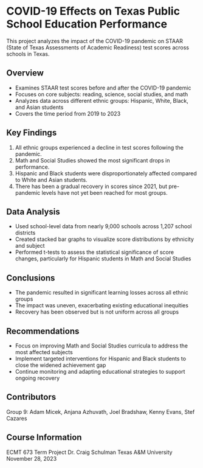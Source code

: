 # COVID-19 Effects on Texas Public School Education Performance

This project analyzes the impact of the COVID-19 pandemic on STAAR (State of Texas Assessments of Academic Readiness) test scores across schools in Texas.

## Overview

- Examines STAAR test scores before and after the COVID-19 pandemic
- Focuses on core subjects: reading, science, social studies, and math
- Analyzes data across different ethnic groups: Hispanic, White, Black, and Asian students
- Covers the time period from 2019 to 2023

## Key Findings

1. All ethnic groups experienced a decline in test scores following the pandemic.
2. Math and Social Studies showed the most significant drops in performance.
3. Hispanic and Black students were disproportionately affected compared to White and Asian students.
4. There has been a gradual recovery in scores since 2021, but pre-pandemic levels have not yet been reached for most groups.

## Data Analysis

- Used school-level data from nearly 9,000 schools across 1,207 school districts
- Created stacked bar graphs to visualize score distributions by ethnicity and subject
- Performed t-tests to assess the statistical significance of score changes, particularly for Hispanic students in Math and Social Studies

## Conclusions

- The pandemic resulted in significant learning losses across all ethnic groups
- The impact was uneven, exacerbating existing educational inequities
- Recovery has been observed but is not uniform across all groups

## Recommendations

- Focus on improving Math and Social Studies curricula to address the most affected subjects
- Implement targeted interventions for Hispanic and Black students to close the widened achievement gap
- Continue monitoring and adapting educational strategies to support ongoing recovery

## Contributors

Group 9: Adam Micek, Anjana Azhuvath, Joel Bradshaw, Kenny Evans, Stef Cazares

## Course Information

ECMT 673 Term Project
Dr. Craig Schulman
Texas A&M University
November 28, 2023

